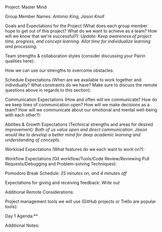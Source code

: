 Project: Master Mind

Group Member Names: *Antonio King, Jason Knoll*

Goals and Expectations for the Project (What does each group member hope to get out of this project? What do we want to achieve as a team? How will we know that we're successful?):
*Update: Keep awareness of project time, progress, and concept learning. Allot time for individualize learning and processing.*

Team strengths & collaboration styles (consider discussing your Pairin qualities here):

How we can use our strengths to overcome obstacles:

Schedule Expectations (When are we available to work together and individually? What constraints do we have? Make sure to discuss the remote questions above in regards to this section):

Communication Expectations (How and often will we communicate? How do we keep lines of communication open? How will we make decisions as a team? How will we communicate about our emotional and mental well-being with each other?):

Abilities & Growth Expectations (Technical strengths and areas for desired improvement): *Both of us value open and direct communication. Jason would like to develop a better mind for deep academic learning and understanding of concepts.*

Workload Expectations (What features do we each want to work on?):

Workflow Expectations (Git workflow/Tools/Code Review/Reviewing Pull Requests/Debugging and Problem-solving Techniques):

Pomodoro Break Schedule: *25 minutes on, and 4 minutes off*

Expectations for giving and receiving feedback: *Write out*

Additional Remote Considerations:

Project management tools we will use (GitHub projects or Trello are popular tools):

Day 1 Agenda:**

Additional Notes:
